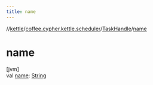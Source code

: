 ```yaml
---
title: name
---
```

//[kettle](../../../index.html)/[coffee.cypher.kettle.scheduler](../index.html)/[TaskHandle](index.html)/[name](name.html)



# name



[jvm]\
val [name](name.html): [String](https://kotlinlang.org/api/latest/jvm/stdlib/kotlin/-string/index.html)




